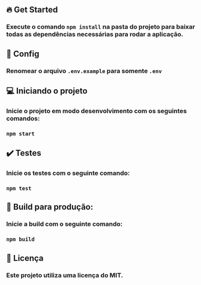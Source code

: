 ## :fire: Get Started

### Execute o comando <code>npm install</code> na pasta do projeto para baixar todas as dependências necessárias para rodar a aplicação.

## :rotating_light: Config

### Renomear o arquivo <code>.env.example</code> para somente <code>.env</code>

## :computer: Iniciando o projeto

### Inicie o projeto em modo desenvolvimento com os seguintes comandos:

### <code>npm start</code>

## :heavy_check_mark: Testes

### Inicie os testes com o seguinte comando: 

### <code>npm test</code>

## :hammer: Build para produção:

### Inicie a build com o seguinte comando:

### <code>npm build</code>

## :pencil: Licença

### Este projeto utiliza uma licença do MIT.
